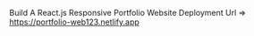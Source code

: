 Build A React.js Responsive Portfolio Website
Deployment Url => https://portfolio-web123.netlify.app
